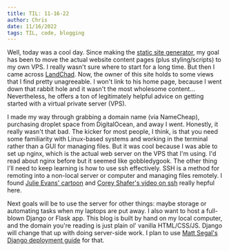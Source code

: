 ```yaml
---
title: TIL: 11-16-22
author: Chris
date: 11/16/2022
tags: TIL, code, blogging
---
```


Well, today was a cool day. Since making the [static site generator](https://github.com/cdbaca/ssg), my goal has been to move the actual website content pages (plus styling/scripts) to my own VPS. I really wasn't sure where to start for a long time. But then I came across [LandChad](landchad.net). Now, the owner of this site holds to some views that I find pretty unagreeable. I won't link to his home page, because I went down that rabbit hole and it wasn't the most wholesome content... Nevertheless, he offers a ton of legitimately helpful advice on getting started with a virtual private server (VPS).

I made my way through grabbing a domain name (via NameCheap), purchasing droplet space from DigitalOcean, and away I went. Honestly, it really wasn't that bad. The kicker for most people, I think, is that you need some familiarity with Linux-based systems and working in the terminal rather than a GUI for managing files. But it was cool because I was able to set up nginx, which is the actual web server on the VPS that I'm using. I'd read about nginx before but it seemed like gobbledygook. The other thing I'll need to keep learning is how to use ssh effectively. SSH is a method for remoting into a non-local server or computer and managing files remotely. I found [Julie Evans' cartoon](https://twitter.com/b0rk/status/1087936439470444544/photo/1) and [Corey Shafer's video on ssh](https://www.youtube.com/watch?v=vpk_1gldOAE) really hepful here.

Next goals will be to use the server for other things: maybe storage or automating tasks when my laptops are put away. I also want to host a full-blown Django or Flask app. This blog is built by hand on my local computer, and the domain you're reading is just plain ol' vanilla HTML/CSS/JS. Django will change that up with doing server-side work. I plan to use [Matt Segal's Django deployment guide](https://mattsegal.dev/simple-django-deployment-1.html) for that.


